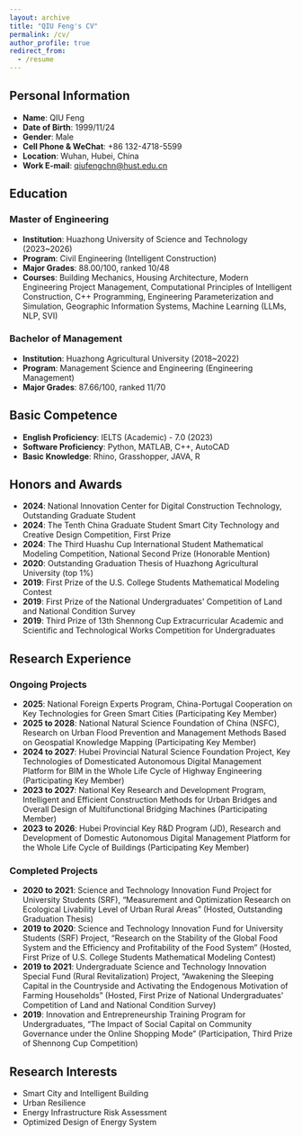 ```yaml
---
layout: archive
title: "QIU Feng's CV"
permalink: /cv/
author_profile: true
redirect_from:
  - /resume
---
```


## Personal Information

- **Name**: QIU Feng
- **Date of Birth**: 1999/11/24
- **Gender**: Male
- **Cell Phone & WeChat**: +86 132-4718-5599
- **Location**: Wuhan, Hubei, China
- **Work E-mail**: qiufengchn@hust.edu.cn

## Education

### Master of Engineering
- **Institution**: Huazhong University of Science and Technology (2023~2026)
- **Program**: Civil Engineering (Intelligent Construction)
- **Major Grades**: 88.00/100, ranked 10/48
- **Courses**: Building Mechanics, Housing Architecture, Modern Engineering Project Management, Computational Principles of Intelligent Construction, C++ Programming, Engineering Parameterization and Simulation, Geographic Information Systems, Machine Learning (LLMs, NLP, SVI)

### Bachelor of Management
- **Institution**: Huazhong Agricultural University (2018~2022)
- **Program**: Management Science and Engineering (Engineering Management)
- **Major Grades**: 87.66/100, ranked 11/70

## Basic Competence

- **English Proficiency**: IELTS (Academic) - 7.0 (2023)
- **Software Proficiency**: Python, MATLAB, C++, AutoCAD
- **Basic Knowledge**: Rhino, Grasshopper, JAVA, R

## Honors and Awards

- **2024**: National Innovation Center for Digital Construction Technology, Outstanding Graduate Student
- **2024**: The Tenth China Graduate Student Smart City Technology and Creative Design Competition, First Prize
- **2024**: The Third Huashu Cup International Student Mathematical Modeling Competition, National Second Prize (Honorable Mention)
- **2020**: Outstanding Graduation Thesis of Huazhong Agricultural University (top 1%)
- **2019**: First Prize of the U.S. College Students Mathematical Modeling Contest
- **2019**: First Prize of the National Undergraduates' Competition of Land and National Condition Survey
- **2019**: Third Prize of 13th Shennong Cup Extracurricular Academic and Scientific and Technological Works Competition for Undergraduates

## Research Experience

### Ongoing Projects

- **2025**: National Foreign Experts Program, China-Portugal Cooperation on Key Technologies for Green Smart Cities (Participating Key Member)
- **2025 to 2028**: National Natural Science Foundation of China (NSFC), Research on Urban Flood Prevention and Management Methods Based on Geospatial Knowledge Mapping (Participating Key Member)
- **2024 to 2027**: Hubei Provincial Natural Science Foundation Project, Key Technologies of Domesticated Autonomous Digital Management Platform for BIM in the Whole Life Cycle of Highway Engineering (Participating Key Member)
- **2023 to 2027**: National Key Research and Development Program, Intelligent and Efficient Construction Methods for Urban Bridges and Overall Design of Multifunctional Bridging Machines (Participating Member)
- **2023 to 2026**: Hubei Provincial Key R&D Program (JD), Research and Development of Domestic Autonomous Digital Management Platform for the Whole Life Cycle of Buildings (Participating Key Member)

### Completed Projects

- **2020 to 2021**: Science and Technology Innovation Fund Project for University Students (SRF), “Measurement and Optimization Research on Ecological Livability Level of Urban Rural Areas” (Hosted, Outstanding Graduation Thesis)
- **2019 to 2020**: Science and Technology Innovation Fund for University Students (SRF) Project, “Research on the Stability of the Global Food System and the Efficiency and Profitability of the Food System” (Hosted, First Prize of U.S. College Students Mathematical Modeling Contest)
- **2019 to 2021**: Undergraduate Science and Technology Innovation Special Fund (Rural Revitalization) Project, “Awakening the Sleeping Capital in the Countryside and Activating the Endogenous Motivation of Farming Households” (Hosted, First Prize of National Undergraduates' Competition of Land and National Condition Survey)
- **2019**: Innovation and Entrepreneurship Training Program for Undergraduates, “The Impact of Social Capital on Community Governance under the Online Shopping Mode” (Participation, Third Prize of Shennong Cup Competition)

## Research Interests

- Smart City and Intelligent Building
- Urban Resilience
- Energy Infrastructure Risk Assessment
- Optimized Design of Energy System
